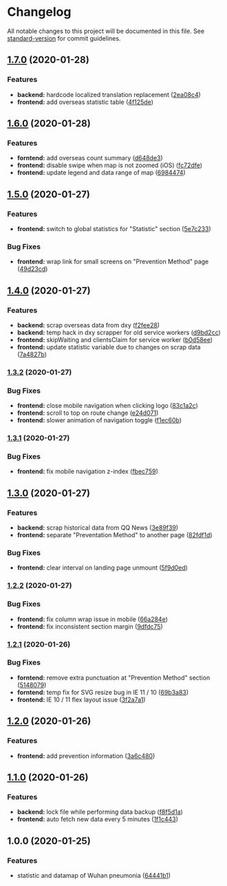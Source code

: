 # Changelog

All notable changes to this project will be documented in this file. See [standard-version](https://github.com/conventional-changelog/standard-version) for commit guidelines.

## [1.7.0](https://github.com/icelam/wuhan-pneumonia/compare/v1.6.0...v1.7.0) (2020-01-28)


### Features

* **backend:** hardcode localized translation replacement ([2ea08c4](https://github.com/icelam/wuhan-pneumonia/commit/2ea08c4815dd39376c548e0883af1cf79d32fc34))
* **frontend:** add overseas statistic table ([4f125de](https://github.com/icelam/wuhan-pneumonia/commit/4f125dee3e18de4403508caca57a9ad3472f1caf))

## [1.6.0](https://github.com/icelam/wuhan-pneumonia/compare/v1.5.0...v1.6.0) (2020-01-28)


### Features

* **forntend:** add overseas count summary ([d648de3](https://github.com/icelam/wuhan-pneumonia/commit/d648de358fea9f757b26a0f8e8bc20b9aa04d0a8))
* **frontend:** disable swipe when map is not zoomed (iOS) ([fc72dfe](https://github.com/icelam/wuhan-pneumonia/commit/fc72dfebad747c285114c4bb3207214adbdc5fe0))
* **frontend:** update legend and data range of map ([6984474](https://github.com/icelam/wuhan-pneumonia/commit/69844744ac442fbc560090db49af4f9cd8370992))

## [1.5.0](https://github.com/icelam/wuhan-pneumonia/compare/v1.4.0...v1.5.0) (2020-01-27)


### Features

* **frontend:** switch to global statistics for "Statistic" section ([5e7c233](https://github.com/icelam/wuhan-pneumonia/commit/5e7c2336725173c8b03027728997def60a508c12))


### Bug Fixes

* **frontend:** wrap link for small screens on "Prevention Method" page ([49d23cd](https://github.com/icelam/wuhan-pneumonia/commit/49d23cdc738bbda7a504d34f2f4e6a28bce436a0))

## [1.4.0](https://github.com/icelam/wuhan-pneumonia/compare/v1.3.2...v1.4.0) (2020-01-27)


### Features

* **backend:** scrap overseas data from dxy ([f2fee28](https://github.com/icelam/wuhan-pneumonia/commit/f2fee28c89c4da64a058408cf23d5046b1d0e380))
* **backend:** temp hack in dxy scrapper for old service workers ([d9bd2cc](https://github.com/icelam/wuhan-pneumonia/commit/d9bd2ccbe8a7a6c5e7699e3cd606f59e8139d866))
* **frontend:** skipWaiting and clientsClaim for service worker ([b0d58ee](https://github.com/icelam/wuhan-pneumonia/commit/b0d58eec2bdb84cc9eb0a67b1d4f1610de7291e3))
* **frontend:** update statistic variable due to changes on scrap data ([7a4827b](https://github.com/icelam/wuhan-pneumonia/commit/7a4827b0e0b16e6af7c3f18bd572e97dff6fe1b1))

### [1.3.2](https://github.com/icelam/wuhan-pneumonia/compare/v1.3.1...v1.3.2) (2020-01-27)


### Bug Fixes

* **frontend:** close mobile navigation when clicking logo ([83c1a2c](https://github.com/icelam/wuhan-pneumonia/commit/83c1a2ce66d007ae4a9bd280e23fcee604c68905))
* **frontend:** scroll to top on route change ([e24d071](https://github.com/icelam/wuhan-pneumonia/commit/e24d071558ca0eb87f5fbeeed50846f3d2a2948d))
* **frontend:** slower animation of navigation toggle ([f1ec60b](https://github.com/icelam/wuhan-pneumonia/commit/f1ec60bb611ea3286b2a097803e06bcdfcad3262))

### [1.3.1](https://github.com/icelam/wuhan-pneumonia/compare/v1.3.0...v1.3.1) (2020-01-27)


### Bug Fixes

* **frontend:** fix mobile navigation z-index ([fbec759](https://github.com/icelam/wuhan-pneumonia/commit/fbec759053b76c4abad914920e321e3067c73981))

## [1.3.0](https://github.com/icelam/wuhan-pneumonia/compare/v1.2.2...v1.3.0) (2020-01-27)


### Features

* **backend:** scrap historical data from QQ News ([3e89f39](https://github.com/icelam/wuhan-pneumonia/commit/3e89f39a8cadef011dfc131a513a2af82990bc27))
* **frontend:** separate "Preventation Method" to another page ([82fdf1d](https://github.com/icelam/wuhan-pneumonia/commit/82fdf1daa5da6d84ef726fbb2e8232b6fdd6ad03))


### Bug Fixes

* **frontend:** clear interval on landing page unmount ([5f9d0ed](https://github.com/icelam/wuhan-pneumonia/commit/5f9d0ed161cdad03ac3813b6e63da5b17ebb919e))

### [1.2.2](https://github.com/icelam/wuhan-pneumonia/compare/v1.2.1...v1.2.2) (2020-01-27)


### Bug Fixes

* **frontend:** fix column wrap issue in mobile ([66a284e](https://github.com/icelam/wuhan-pneumonia/commit/66a284e082de4ce969716fc03726445d78d0133d))
* **frontend:** fix inconsistent section margin ([9dfdc75](https://github.com/icelam/wuhan-pneumonia/commit/9dfdc75b08386276f7114bd34e8d274f046b2f5d))

### [1.2.1](https://github.com/icelam/wuhan-pneumonia/compare/v1.2.0...v1.2.1) (2020-01-26)


### Bug Fixes

* **forntend:** remove extra punctuation at "Prevention Method" section ([5148079](https://github.com/icelam/wuhan-pneumonia/commit/5148079da3135ba88ebb39acdf513cf5b388470b))
* **forntend:** temp fix for SVG resize bug in IE 11 / 10 ([69b3a83](https://github.com/icelam/wuhan-pneumonia/commit/69b3a834caf19692b2377f4e621c24bfb69cfe59))
* **frontend:** IE 10 / 11 flex layout issue ([3f2a7a1](https://github.com/icelam/wuhan-pneumonia/commit/3f2a7a18617711384bc285ebc23cf2a7f0d66e5c))

## [1.2.0](https://github.com/icelam/wuhan-pneumonia/compare/v1.1.0...v1.2.0) (2020-01-26)


### Features

* **frontend:** add prevention information ([3a6c480](https://github.com/icelam/wuhan-pneumonia/commit/3a6c4807fc2805ab41f649c33c3c9bcf55cdd3e1))

## [1.1.0](https://github.com/icelam/wuhan-pneumonia/compare/v1.0.0...v1.1.0) (2020-01-26)


### Features

* **backend:** lock file while performing data backup ([f8f5d1a](https://github.com/icelam/wuhan-pneumonia/commit/f8f5d1a959040204ed8a3f0ab8063091fd2104ea))
* **frontend:** auto fetch new data every 5 minutes ([1f1c443](https://github.com/icelam/wuhan-pneumonia/commit/1f1c4430a4c44295af77ecc4884a40477bdad6fb))

## 1.0.0 (2020-01-25)


### Features

* statistic and datamap of Wuhan pneumonia ([64441b1](https://github.com/icelam/wuhan-pneumonia/commit/64441b18dbaa718d3b2cc22a92aa99ee850a60f3))
